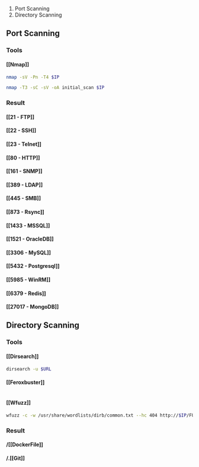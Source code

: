 1. Port Scanning
2. Directory Scanning
## Port Scanning

### Tools
#### [[Nmap]]

```bash
nmap -sV -Pn -T4 $IP
```

```bash
nmap -T3 -sC -sV -oA initial_scan $IP
```

### Result
#### [[21 - FTP]]
#### [[22 - SSH]]
#### [[23 - Telnet]]
#### [[80 - HTTP]]
#### [[161 - SNMP]]
#### [[389 - LDAP]]
#### [[445 - SMB]]
#### [[873 - Rsync]]
#### [[1433 - MSSQL]]
#### [[1521 - OracleDB]]
#### [[3306 - MySQL]]
#### [[5432 - Postgresql]]
#### [[5985 - WinRM]]
#### [[6379 - Redis]]
#### [[27017 - MongoDB]]

## Directory Scanning
### Tools
#### [[Dirsearch]]
```bash
dirsearch -u $URL
```

#### [[Feroxbuster]]
```
```

#### [[Wfuzz]]
```bash
wfuzz -c -w /usr/share/wordlists/dirb/common.txt --hc 404 http://$IP/FUZZ
```
### Result
#### /[[DockerFile]]
#### /.[[Git]]
